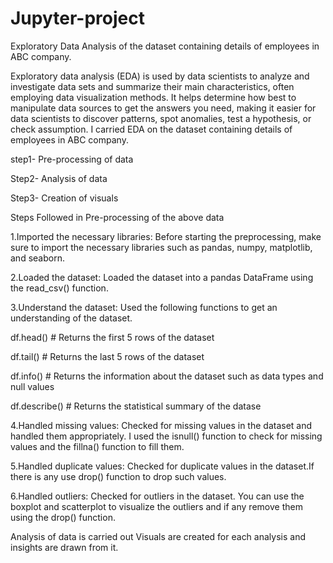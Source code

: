 # Jupyter-project
Exploratory Data Analysis of the dataset containing details of employees in ABC company.

Exploratory data analysis (EDA) is used by data scientists to analyze and investigate data sets and summarize their main characteristics, often employing data visualization methods. It helps determine how best to manipulate data sources to get the answers you need, making it easier for data scientists to discover patterns, spot anomalies, test a hypothesis, or check assumption. I carried EDA on the dataset containing details of employees in ABC company.

step1- Pre-processing of data

Step2- Analysis of data

Step3- Creation of visuals

Steps Followed in Pre-processing of the above data

1.Imported the necessary libraries: Before starting the preprocessing, make sure to import the necessary libraries such as pandas, numpy, matplotlib, and seaborn.

2.Loaded the dataset: Loaded the dataset into a pandas DataFrame using the read_csv() function.

3.Understand the dataset: Used the following functions to get an understanding of the dataset.

df.head() # Returns the first 5 rows of the dataset

df.tail() # Returns the last 5 rows of the dataset

df.info() # Returns the information about the dataset such as data types and null values

df.describe() # Returns the statistical summary of the datase

4.Handled missing values: Checked for missing values in the dataset and handled them appropriately. I used the isnull() function to check for missing values and the fillna() function to fill them.

5.Handled duplicate values: Checked for duplicate values in the dataset.If there is any use drop() function to drop such values.

6.Handled outliers: Checked for outliers in the dataset. You can use the boxplot and scatterplot to visualize the outliers and if any remove them using the drop() function.

Analysis of data is carried out
Visuals are created for each analysis and insights are drawn from it.
